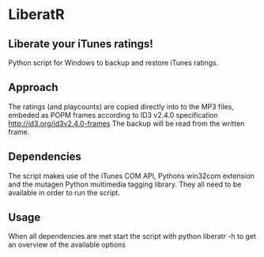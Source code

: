 LiberatR
========

## Liberate your iTunes ratings!
Python script for Windows to backup and restore iTunes ratings.

## Approach
The ratings (and playcounts) are copied directly into to the MP3 files, 
embeded as POPM frames according to ID3 v2.4.0 specification http://id3.org/id3v2.4.0-frames
The backup will be read from the written frame.

## Dependencies
The script makes use of the iTunes COM API, Pythons win32com extension and the mutagen Python multimedia tagging library.
They all need to be available in order to run the script.

## Usage
When all dependencies are met start the script with
python liberatr -h
to get an overview of the available options
